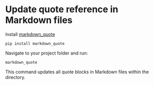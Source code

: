 # Update quote reference in Markdown files

Install [markdown_quote](https://github.com/scuptio/markdown_quote)
```
pip install markdown_quote
```

Navigate to your project folder and run:
```
markdown_quote
```
This command updates all quote blocks in Markdown files within the directory.